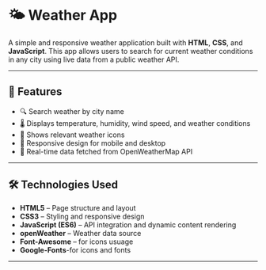 # 🌤️ Weather App

A simple and responsive weather application built with **HTML**, **CSS**, and **JavaScript**. This app allows users to search for current weather conditions in any city using live data from a public weather API.

---

## 🚀 Features

- 🔍 Search weather by city name
- 🌡️ Displays temperature, humidity, wind speed, and weather conditions
- 🌇 Shows relevant weather icons
- 📱 Responsive design for mobile and desktop
- 🔁 Real-time data fetched from OpenWeatherMap API 

---

## 🛠️ Technologies Used

- **HTML5** – Page structure and layout
- **CSS3** – Styling and responsive design
- **JavaScript (ES6)** – API integration and dynamic content rendering
- **openWeather** – Weather data source
- **Font-Awesome** – for icons usuage
- **Google-Fonts**-for icons and fonts

---

